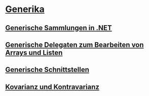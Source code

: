 # [Generika](index.md)
## [Generische Sammlungen in .NET](collections.md)
## [Generische Delegaten zum Bearbeiten von Arrays und Listen](delegates-for-manipulating-arrays-and-lists.md)
## [Generische Schnittstellen](interfaces.md)
## [Kovarianz und Kontravarianz](covariance-and-contravariance.md)
